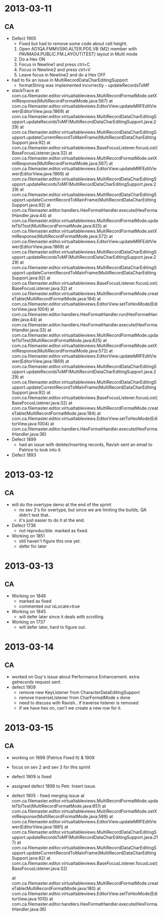 2013-03-11
==========

CA
--
* Defect 1905
	- Fixed but had to remove some code about cell height.
	1. Open AD1QA.FMMVS90.ALTER.PDS.VB (M2) member with PAVMA04.PUBLIC.FM.LAYOUT(TEST) layout in Multi mode
	2. Do a Hex ON
	3. Focus in Newline1 and press ctrl+C
	4. Focus in Newline2 and press ctrl+V
	5. Leave focus in Newline2 and do a Hex OFF
* had to fix an issue in MultiRecordDataCharEditingSupport
	- formatString was implemented incorrectly - updateRecordsToMF
* stackTrace
	at com.ca.filemaster.editor.virtualtableviews.MultiRecordFormatMode.setXmlResponse(MultiRecordFormatMode.java:567)
	at com.ca.filemaster.editor.virtualtableviews.EditorView.updateMRFEditViewer(EditorView.java:1869)
	at com.ca.filemaster.editor.virtualtableviews.MultiRecordDataCharEditingSupport.updateRecordsToMF(MultiRecordDataCharEditingSupport.java:229)
	at com.ca.filemaster.editor.virtualtableviews.MultiRecordDataCharEditingSupport.updateCurrentRecordToMainFrame(MultiRecordDataCharEditingSupport.java:92)
	at com.ca.filemaster.editor.virtualtableviews.BaseFocusListener.focusLost(BaseFocusListener.java:32)
	at com.ca.filemaster.editor.virtualtableviews.MultiRecordFormatMode.setXmlResponse(MultiRecordFormatMode.java:567)
	at com.ca.filemaster.editor.virtualtableviews.EditorView.updateMRFEditViewer(EditorView.java:1869)
	at com.ca.filemaster.editor.virtualtableviews.MultiRecordDataCharEditingSupport.updateRecordsToMF(MultiRecordDataCharEditingSupport.java:229)
	at com.ca.filemaster.editor.virtualtableviews.MultiRecordDataCharEditingSupport.updateCurrentRecordToMainFrame(MultiRecordDataCharEditingSupport.java:92)
	at com.ca.filemaster.editor.handlers.HexFormatHandler.execute(HexFormatHandler.java:44)
	at com.ca.filemaster.editor.virtualtableviews.MultiRecordFormatMode.updateTblTest(MultiRecordFormatMode.java:825)
	at com.ca.filemaster.editor.virtualtableviews.MultiRecordFormatMode.setXmlResponse(MultiRecordFormatMode.java:572)
	at com.ca.filemaster.editor.virtualtableviews.EditorView.updateMRFEditViewer(EditorView.java:1869)
	at com.ca.filemaster.editor.virtualtableviews.MultiRecordDataCharEditingSupport.updateRecordsToMF(MultiRecordDataCharEditingSupport.java:229)
	at com.ca.filemaster.editor.virtualtableviews.MultiRecordDataCharEditingSupport.updateCurrentRecordToMainFrame(MultiRecordDataCharEditingSupport.java:92)
	at com.ca.filemaster.editor.virtualtableviews.BaseFocusListener.focusLost(BaseFocusListener.java:32)
	at com.ca.filemaster.editor.virtualtableviews.MultiRecordFormatMode.createTable(MultiRecordFormatMode.java:184)
	at com.ca.filemaster.editor.virtualtableviews.EditorView.setToHexMode(EditorView.java:1004)
	at com.ca.filemaster.editor.handlers.HexFormatHandler.run(HexFormatHandler.java:44)
	at com.ca.filemaster.editor.handlers.HexFormatHandler.execute(HexFormatHandler.java:33)
	at com.ca.filemaster.editor.virtualtableviews.MultiRecordFormatMode.updateTblTest(MultiRecordFormatMode.java:825)
	at com.ca.filemaster.editor.virtualtableviews.MultiRecordFormatMode.setXmlResponse(MultiRecordFormatMode.java:572)
	at com.ca.filemaster.editor.virtualtableviews.EditorView.updateMRFEditViewer(EditorView.java:1869)
	at com.ca.filemaster.editor.virtualtableviews.MultiRecordDataCharEditingSupport.updateRecordsToMF(MultiRecordDataCharEditingSupport.java:229)
	at com.ca.filemaster.editor.virtualtableviews.MultiRecordDataCharEditingSupport.updateCurrentRecordToMainFrame(MultiRecordDataCharEditingSupport.java:92)
	at com.ca.filemaster.editor.virtualtableviews.BaseFocusListener.focusLost(BaseFocusListener.java:32)
	at com.ca.filemaster.editor.virtualtableviews.MultiRecordFormatMode.createTable(MultiRecordFormatMode.java:184)
	at com.ca.filemaster.editor.virtualtableviews.EditorView.setToHexMode(EditorView.java:1004)
	at com.ca.filemaster.editor.handlers.HexFormatHandler.execute(HexFormatHandler.java:36)
* Defect 1899
	- had an issue with delete/inserting records, Ravish sent an email to Patrice to look into it.
* Defect 1893	

2013-03-12
==========

CA
--
* will do the overtype demo at the end of the sprint
	- no sev 2's for overtype, but since we are limiting the builds, QA didn't test that..
	- it's just easier to do it at the end.
* Defect 1736
	- not reproducible.  marked as fixed.
* Working on 1851 
	- still haven't figure this one yet.
	- defer for later
	
2013-03-13
==========

CA
--
* Working on 1846
	- marked as fixed
	- commented out isLocate=true
* Working on 1845
	- will defer later since it deals with scrolling.
* Working on 1737
	- will defer later, hard to figure out.

2013-03-14
==========

CA
--
* worked on Guy's issue about Performance Enhancement.  extra getrecords request sent.
* defect 1909
	- remove new KeyListener from CharacterDataEditingSupport
	- remove traverseLIstener from CharFormatMode x done
	- need to discuss with Ravish.. if traverse listener is removed
	- if we have hex on, can't we create a new row for it.

2013-03-15
==========

CA
--
* working on 1899 (Patrice Fixed It)  & 1909	
* focus on sev 2 and sev 3 for this sprint
* defect 1909 is fixed
* assigned defect 1899 to Petr. Insert issue.
* defect 1905 - fixed merging issue
	at com.ca.filemaster.editor.virtualtableviews.MultiRecordFormatMode.updateTblTest(MultiRecordFormatMode.java:851)
	at com.ca.filemaster.editor.virtualtableviews.MultiRecordFormatMode.setXmlResponse(MultiRecordFormatMode.java:589)
	at com.ca.filemaster.editor.virtualtableviews.EditorView.updateMRFEditViewer(EditorView.java:1881)
	at com.ca.filemaster.editor.virtualtableviews.MultiRecordDataCharEditingSupport.updateRecordsToMF(MultiRecordDataCharEditingSupport.java:217)
	at com.ca.filemaster.editor.virtualtableviews.MultiRecordDataCharEditingSupport.updateCurrentRecordToMainFrame(MultiRecordDataCharEditingSupport.java:82)
	at com.ca.filemaster.editor.virtualtableviews.BaseFocusListener.focusLost(BaseFocusListener.java:32)
	
 	at com.ca.filemaster.editor.virtualtableviews.MultiRecordFormatMode.createTable(MultiRecordFormatMode.java:180)
	at com.ca.filemaster.editor.virtualtableviews.EditorView.setToHexMode(EditorView.java:1010)
	at com.ca.filemaster.editor.handlers.HexFormatHandler.execute(HexFormatHandler.java:36)
